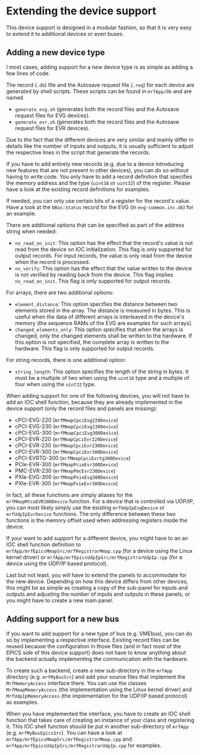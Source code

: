 Extending the device support
============================

This device support is designed in a modular fashion, so that it is very easy to
extend it to additional devices or even buses.


Adding a new device type
------------------------

I most cases, adding support for a new device type is as simple as adding a few
lines of code.

The record (`.db`) file and the Autosave request file (`.req`) for each device
are generated by shell scripts. These scripts can be found in `mrfApp/Db` and
are named

- `generate_evg.sh` (generates both the record files and the Autosave request
  files for EVG devices).
- `generate_evr.sh` (generates both the record files and the Autosave request
  files for EVR devices).

Due to the fact that the different devices are very similar and mainly differ in
details like the number of inputs and outputs, it is usually sufficient to
adjust the respective lines in the script that generate the records.

If you have to add entirely new records (e.g. due to a device introducing new
features that are not present in other devices), you can do so without having to
write code. You only have to add a record definition that specifies the memory
address and the type (`uint16` or `uint32`) of the register. Please have a look
at the existing record definitions for examples.

If needed, you can only use certain bits of a register for the record's value.
Have a look at the `DBus:Status` record for the EVG (in `evg-common.inc.db`) for
an example.

There are additional options that can be specified as part of the address string
when needed:

- `no_read_on_init`: This option has the effect that the record's value is not
  read from the device on IOC initialization. This flag is only supported for
  output records. For input records, the value is only read from the device when
  the record is processed.
- `no_verify`: This option has the effect that the value written to the device
  is not verified by reading back from the device. This flag implies
  `no_read_on_init`. This flag is only supported for output records.

For arrays, there are two additional options:

- `element_distance`: This option specifies the distance between two elements
  stored in the array. The distance is measured in bytes. This is useful when
  the data of different arrays is interleaved in the device's memory (the
  sequence RAMs of the EVG are examples for such arrays).
- `changed_elements_only`: This option specifies that when the arrays is
  changed, only the changed elements shall be written to the hardware. If this
  option is not specified, the complete array is written to the hardware. This
  flag is only supported for output records.

For string records, there is one additional option:

- `string_length`: This option specifies the length of the string in bytes. It
  must be a multiple of two when using the `uint16` type and a multiple of four
  when using the `uint32` type.

When adding support for one of the following devices, you will not have to add
an IOC shell function, because they are already implemented in the device
support (only the record files and panels are missing):

- cPCI-EVG-220 (`mrfMmapCpciEvg220Device`)
- cPCI-EVG-230 (`mrfMmapCpciEvg230Device`)
- cPCI-EVG-300 (`mrfMmapCpciEvg300Device`)
- cPCI-EVR-220 (`mrfMmapCpciEvr220Device`)
- cPCI-EVR-230 (`mrfMmapCpciEvr230Device`)
- cPCI-EVR-300 (`mrfMmapCpciEvr300Device`)
- cPCI-EVRTG-300 (`mrfMmapCpciEvrtg300Device`)
- PCIe-EVR-300 (`mrfMmapPcieEvr300Device`)
- PMC-EVR-230 (`mrfMmapPmcEvr230Device`)
- PXIe-EVG-300 (`mrfMmapPxieEvg300Device`)
- PXIe-EVR-300 (`mrfMmapPxieEvr300Device`)

In fact, all these functions are simply aliases for the
`mrfMmapMtcaEVR300Device` function. For a device that is controlled via UDP/IP,
you can most likely simply use the existing `mrfUdpIpEvgDevice` or
`mrfUdpIpEvrDevice` functions. The only difference between these two functions
is the memory offset used when addressing registers inside the device.

If your want to add support for a different device, you might have to an an IOC
shell function definition to `mrfApp/mrfEpicsMmapSrc/mrfRegistrarMmap.cpp` (for
a device using the Linux kernel driver) or
`mrfApp/mrfEpicsUdpIpSrc/mrfRegistrarUdpIp.cpp` (for a device using the UDP/IP
based protocol).

Last but not least, you will have to extend the panels to accommodate for the
new device. Depending on how this device differs from other devices, this might
be as simple as creating a copy of the sub-panel for inputs and outputs and
adjusting the number of inputs and outputs in these panels, or you might have to
create a new main panel.


Adding support for a new bus
----------------------------

If you want to add support for a new type of bus (e.g. VMEbus), you can do so by
implementing a respective interface. Existing record files can be reused because
the configuration in those files (and in fact most of the EPICS side of this
device support) does not have to know anything about the backend actually
implementing the communication with the hardware.

To create such a backend, create a new sub-directory in the `mrfApp` directory
(e.g. `mrfMyBusSrc`) and add your source files that implement the
`MrfMemoryAccess` interface there. You can use the classes
`MrfMmapMemoryAccess` (the implementation using the Linux kernel driver) and
`MrfUdpIpMemoryAccess` (the implementation for the UDP/IP based protocol) as
examples.

When you have implemented the interface, you have to create an IOC shell
function that takes care of creating an instance of your class and registering
it. This IOC shell function should be put in another sub-directory of `mrfApp`
(e.g. `mrfMyBusEpicsSrc`). You can have a look at
`mrfApp/mrfEpicsMmapSrc/mrfRegistrarMmap.cpp` and
`mrfApp/mrfEpicsUdpIpSrc/mrfRegistrarUdpIp.cpp` for examples.
